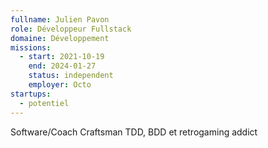 ```yaml
---
fullname: Julien Pavon
role: Développeur Fullstack
domaine: Développement
missions:
  - start: 2021-10-19
    end: 2024-01-27
    status: independent
    employer: Octo
startups:
  - potentiel
---
```



Software/Coach Craftsman
TDD, BDD et retrogaming addict


